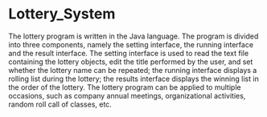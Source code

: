# Lottery_System

The lottery program is written in the Java language. The program is divided into three components, namely the setting interface, the running interface and the result interface. The setting interface is used to read the text file containing the lottery objects, edit the title performed by the user, and set whether the lottery name can be repeated; the running interface displays a rolling list during the lottery; the results interface displays the winning list in the order of the lottery. The lottery program can be applied to multiple occasions, such as company annual meetings, organizational activities, random roll call of classes, etc.

